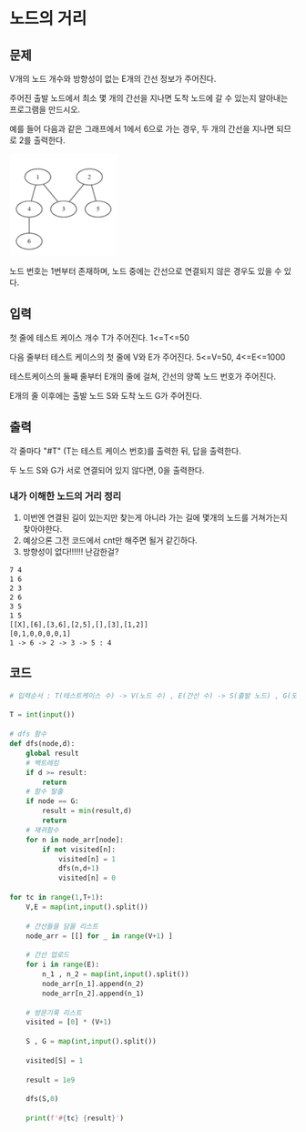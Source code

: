 # 노드의 거리

## 문제

V개의 노드 개수와 방향성이 없는 E개의 간선 정보가 주어진다.

주어진 출발 노드에서 최소 몇 개의 간선을 지나면 도착 노드에 갈 수 있는지 알아내는 프로그램을 만드시오.

예를 들어 다음과 같은 그래프에서 1에서 6으로 가는 경우, 두 개의 간선을 지나면 되므로 2를 출력한다.

![](13974_노드의거리.assets/SmartSelectImage_2022-03-07-19-18-57.png)

노드 번호는 1번부터 존재하며, 노드 중에는 간선으로 연결되지 않은 경우도 있을 수 있다.

## 입력

첫 줄에 테스트 케이스 개수 T가 주어진다. 1<=T<=50

다음 줄부터 테스트 케이스의 첫 줄에 V와 E가 주어진다. 5<=V=50, 4<=E<=1000

테스트케이스의 둘째 줄부터 E개의 줄에 걸쳐, 간선의 양쪽 노드 번호가 주어진다.

E개의 줄 이후에는 출발 노드 S와 도착 노드 G가 주어진다.

## 출력

각 줄마다 "#T" (T는 테스트 케이스 번호)를 출력한 뒤, 답을 출력한다.

두 노드 S와 G가 서로 연결되어 있지 않다면, 0을 출력한다.

### 내가 이해한 노드의 거리 정리

1. 이번엔 연결된 길이 있는지만 찾는게 아니라 가는 길에 몇개의 노드를 거쳐가는지 찾아야한다.
2. 예상으론 그전 코드에서 cnt만 해주면 될거 같긴하다.
3. 방향성이 없다!!!!!! 난감한걸?

```text
7 4
1 6
2 3
2 6
3 5
1 5 
[[X],[6],[3,6],[2,5],[],[3],[1,2]]
[0,1,0,0,0,0,1]
1 -> 6 -> 2 -> 3 -> 5 : 4
```



## 코드

```python
# 입력순서 : T(테스트케이스 수) -> V(노드 수) , E(간선 수) -> S(출발 노드) , G(도착 노드)

T = int(input())

# dfs 함수
def dfs(node,d):
    global result
    # 백트레킹
    if d >= result:
        return
    # 함수 탈출
    if node == G:
        result = min(result,d)
        return
    # 재귀함수
    for n in node_arr[node]:
        if not visited[n]:
            visited[n] = 1
            dfs(n,d+1)
            visited[n] = 0

for tc in range(1,T+1):
    V,E = map(int,input().split())

    # 간선들을 담을 리스트
    node_arr = [[] for _ in range(V+1) ]

    # 간선 업로드
    for i in range(E):
        n_1 , n_2 = map(int,input().split())
        node_arr[n_1].append(n_2)
        node_arr[n_2].append(n_1)

    # 방문기록 리스트
    visited = [0] * (V+1)

    S , G = map(int,input().split())

    visited[S] = 1

    result = 1e9

    dfs(S,0)

    print(f'#{tc} {result}')
```

